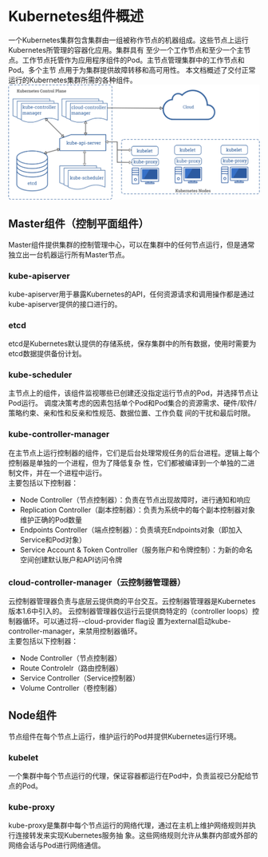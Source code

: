 # Kubernetes组件概述
一个Kubernetes集群包含集群由一组被称作节点的机器组成。这些节点上运行Kubernetes所管理的容器化应用。集群具有
至少一个工作节点和至少一个主节点。工作节点托管作为应用程序组件的Pod。主节点管理集群中的工作节点和Pod。多个主节
点用于为集群提供故障转移和高可用性。
本文档概述了交付正常运行的Kubernetes集群所需的各种组件。
![Kubernetes组件关联](./images/components-of-kubernetes.png)
## Master组件（控制平面组件）
Master组件提供集群的控制管理中心，可以在集群中的任何节点运行，但是通常独立出一台机器运行所有Master节点。
### kube-apiserver
kube-apiserver用于暴露Kubernetes的API，任何资源请求和调用操作都是通过kube-apiserver提供的接口进行的。
### etcd
etcd是Kubernetes默认提供的存储系统，保存集群中的所有数据，使用时需要为etcd数据提供备份计划。
### kube-scheduler
主节点上的组件，该组件监视哪些已创建还没指定运行节点的Pod，并选择节点让Pod运行。
调度决策考虑的因素包括单个Pod和Pod集合的资源需求、硬件/软件/策略约束、亲和性和反亲和性规范、数据位置、工作负载
间的干扰和最后时限。
### kube-controller-manager
在主节点上运行控制器的组件，它们是后台处理常规任务的后台进程。逻辑上每个控制器是单独的一个进程，但为了降低复杂
性，它们都被编译到一个单独的二进制文件，并在一个进程中运行。  
主要包括以下控制器：
* Node Controller（节点控制器）：负责在节点出现故障时，进行通知和响应
* Replication Controller（副本控制器）：负责为系统中的每个副本控制器对象维护正确的Pod数量
* Endpoints Controller（端点控制器）：负责填充Endpoints对象（即加入Service和Pod对象）
* Service Account & Token Controller（服务账户和令牌控制）：为新的命名空间创建默认账户和API访问令牌
### cloud-controller-manager（云控制器管理器）
云控制器管理器负责与底层云提供商的平台交互。云控制器管理器是Kubernetes版本1.6中引入的。
云控制器管理器仅运行云提供商特定的（controller loops）控制器循环。可以通过将--cloud-provider flag设
置为external启动kube-controller-manager，来禁用控制器循环。  
主要包括以下控制器：  
* Node Controller（节点控制器）
* Route Controlelr（路由控制器）
* Service Controller（Service控制器）
* Volume Controller（卷控制器）
## Node组件
节点组件在每个节点上运行，维护运行的Pod并提供Kubernetes运行环境。
### kubelet
一个集群中每个节点运行的代理，保证容器都运行在Pod中，负责监视已分配给节点的Pod。

### kube-proxy
kube-proxy是集群中每个节点运行的网络代理，通过在主机上维护网络规则并执行连接转发来实现Kubernetes服务抽
象。这些网络规则允许从集群内部或外部的网络会话与Pod进行网络通信。